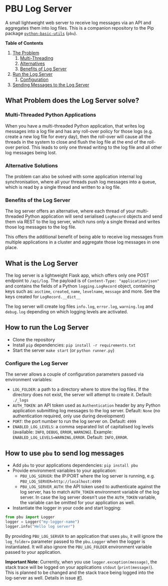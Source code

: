 # PBU Log Server

A small lightweight web server to receive log messages via an API and aggregates them into log files. This is a 
companion repository to the Pip package [`python-basic-utils`](https://github.com/ilfrich/python-basic-utils) (`pbu`).

**Table of Contents**

1. [The Problem](#what-problem-does-the-log-server-solve)
    1. [Multi-Threading](#multi-threaded-python-applications)
    2. [Alternatives](#alternative-solutions)
    3. [Benefits of Log Server](#benefits-of-the-log-server)
2. [Run the Log Server](#how-to-run-the-log-server)
    1. [Configuration](#configure-the-log-server)
3. [Sending Messages to the Log Server](#how-to-use-pbu-to-send-log-messages)


## What Problem does the Log Server solve?

### Multi-Threaded Python Applications

When you have a multi-threaded Python application, that writes log messages into a log file and has any roll-over policy
for those logs (e.g. create a new log file for every day), then the roll-over will cause all the threads in the system
to close and flush the log file at the end of the roll-over period. This leads to only one thread writing to the log 
file and all other log messages being lost.

### Alternative Solutions

The problem can also be solved with some application internal log synchronisation, where all your threads push log 
messages into a queue, which is read by a single thread and written to a log file.

### Benefits of the Log Server

The log server offers an alternative, where each thread of your multi-threaded Python application will send serialised 
`LogRecord` objects and send them via REST to the log server, which runs only a single thread and writes those log 
messages to the log file.

This offers the additional benefit of being able to receive log messages from multiple applications in a cluster and 
aggregate those log messages in one place. 

## What is the Log Server

The log server is a lightweight Flask app, which offers only one POST endpoint to `/api/log`. The payload is of 
`Content-Type: "application/json"` and contains the fields of a Python `logging.LogRecord` object, containing keys such 
as: `asctime`, `created`, `name`, `levelname`, `message` and more. See the keys created for `LogRecord.__dict__`

The log server will create log files `info.log`, `error.log`, `warning.log` and `debug.log` depending on which logging 
levels are activated.

## How to run the Log Server

- Clone the repository
- Install `pip` dependencies: `pip install -r requirements.txt`
- Start the server `make start` (or `python runner.py`)

### Configure the Log Server

The server allows a couple of configuration parameters passed via environment variables:

- `LOG_FOLDER`: a path to a directory where to store the log files. If the directory does not exist, the server will 
attempt to create it. Default: `./_logs`
- `AUTH_TOKEN`: an API token used as `Authentication` header by any Python application submitting log messages to the 
log server. Default: `None` (no authentication required, only use during development)
- `PORT`: the port number to run the log server on. Default: `4999` 
- `ENABLED_LOG_LEVELS`: a comma separated list of capitalised log levels (available: `INFO`, `DEBUG`, `ERROR`, 
`WARNING`). Example: `ENABLED_LOG_LEVELS=WARNING,ERROR`. Default: `INFO,ERROR`.

## How to use `pbu` to send log messages

- Add `pbu` to your applications dependencies: `pip install pbu`
- Provide environment variables to your application:
    - `PBU_LOG_SERVER`: the IP:PORT where the log server is running, e.g. `PBU_LOG_SERVER=http://localhost:4999`
    - `PBU_LOG_SERVER_AUTH`: the API token used to authenticate against the log server, has to match `AUTH_TOKEN` 
    environment variable of the log server. In case the log server doesn't use the `AUTH_TOKEN` variable, the variable 
    can be omitted for your application as well.
- Instantiate the logger in your code and start logging:

```python
from pbu import Logger
logger = Logger("my-logger-name")
logger.info("Hello log server")
```

By providing `PBU_LOG_SERVER` to an application that uses `pbu`, it will ignore the `log_folder=` parameter passed to 
the `pbu.Logger` when the logger is instantiated. It will also ignore the `PBU_LOG_FOLDER` environment variable passed 
to your application.

**Important Note**: Currently, when you use `logger.exception(message)`, the stack trace will be logged on your applications `stdout` 
(`print(message)`). This is planned to be changed and the stack trace being logged into the log-server as well. Details
in issue [#1](https://github.com/ilfrich/pbu-log-server/issues/1).
 